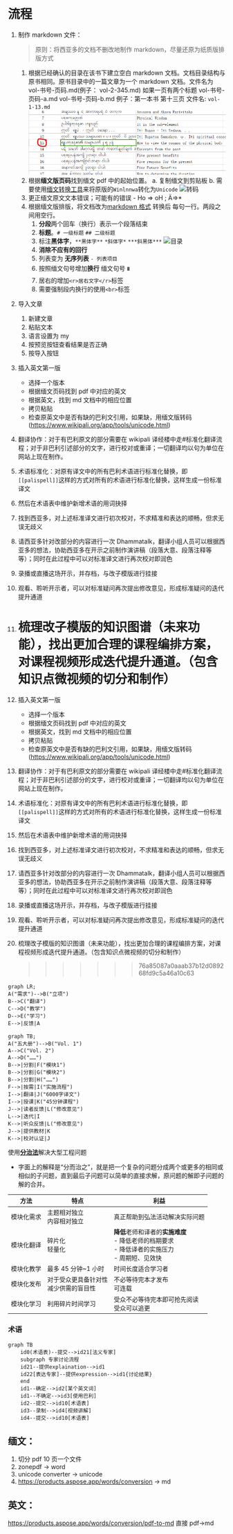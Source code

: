 # 流程

1.  制作 markdown 文件：

    > 原则：将西亚多的文档不删改地制作 markdown，尽量还原为纸质版排版方式

    1.  根据已经确认的目录在该书下建立空白 markdown 文档。文档目录结构与原书相同。原书目录中的一篇文章为一个 markdown 文档。文件名为 vol-书号-页码.md(例子： vol-2-345.md) 如果一页有两个标题 vol-书号-页码-a.md vol-书号-页码-b.md
        例子：第一本书 第十三页 文件名: `vol-1-13.md`
        ![目录](imgs/step1-1.png)
    1.  根据**缅文版页码**找到缅文 pdf 中的起始位置。 a. 复制缅文到剪贴板 b. 需要使用[缅文转换工具](https://thanlwinsoft.github.io/www.thanlwinsoft.org/ThanLwinSoft/MyanmarUnicode/Conversion/myanmarConverter.html)来将原版的`Winlnnwa`转化为`Unicode`
        ![转码](imgs/step1-2.gif)
    1.  更正缅文原文文本错误；可能有的错误 - Ho => oH ; Ä=>\*
    1.  根据缅文版排版，将文档改为[markdown 格式](https://www.markdown.cn/) 转换后 每句一行。两段之间用空行。
        1. **分段**两个回车（换行）表示一个段落结束
        1. **标题**。`# 一级标题` `## 二级标题`
        1. 标注**黑体字**，`**黑体字**` `*斜体字*` `***斜黑体***`
		![目录](imgs/step1-4.gif)
        1. **消除不应有的回行**
        1. 列表变为 **无序列表** `- 列表项目`
        1. 按照缅文句号增加**换行** 缅文句号 **။**
        1. 居右的增加`<r>居右文字</r>`标签
        1. 需要强制段内换行的使用`<br>`标签

    

1.  导入文章 
	1. 新建文章 
	1. 粘贴文本 
	1. 语言设置为 my 
	1. 按预览按钮查看结果是否正确 
	1. 按导入按钮
1.  插入英文第一版
    -   选择一个版本
    -   根据缅文页码找到 pdf 中对应的英文
    -   根据英文，找到 md 文档中的相应位置
    -   拷贝粘贴
    -   检查原英文中是否有缺的巴利文引用，如果缺，用缅文版转码(https://www.wikipali.org/app/tools/unicode.html)
1.  翻译协作：对于有巴利原文的部分需要在 wikipali 译经楼中走#标准化翻译流程；对于非巴利引述部分的文字，进行校对或重译；一切翻译均以句为单位在网站上现在制作。
1.  术语标准化：对原有译文中的所有巴利术语进行标准化替换，即`[[palispell]]`这样的方式对所有的术语进行标准化替换，这样生成一份标准译文
1.  然后在术语表中维护新增术语的用词抉择
1.  找到西亚多，对上述标准译文进行初次校对，不求精准和表达的顺畅，但求无误无歧义
1.  请西亚多针对改部分的内容进行一次 Dhammatalk，翻译小组人员可以根据西亚多的想法，协助西亚多在开示之前制作演讲稿（段落大意、段落注释等等）；同时在此过程中可以对标准译文进行再次校对即润色
1.  录播或直播这场开示，并存档，与改子模版进行挂接
1.  观看、聆听开示者，可以对标准疑问再次提出修改意见，形成标准疑问的迭代提升通道
1.  # 梳理改子模版的知识图谱（未来功能），找出更加合理的课程编排方案，对课程视频形成迭代提升通道。（包含知识点微视频的切分和制作）
1.  插入英文第一版
    -   选择一个版本
    -   根据缅文页码找到 pdf 中对应的英文
    -   根据英文，找到 md 文档中的相应位置
    -   拷贝粘贴
    -   检查原英文中是否有缺的巴利文引用，如果缺，用缅文版转码(https://www.wikipali.org/app/tools/unicode.html)
1.  翻译协作：对于有巴利原文的部分需要在 wikipali 译经楼中走#标准化翻译流程；对于非巴利引述部分的文字，进行校对或重译；一切翻译均以句为单位在网站上现在制作。
1.  术语标准化：对原有译文中的所有巴利术语进行标准化替换，即`[[palispell]]`这样的方式对所有的术语进行标准化替换，这样生成一份标准译文
1.  然后在术语表中维护新增术语的用词抉择
1.  找到西亚多，对上述标准译文进行初次校对，不求精准和表达的顺畅，但求无误无歧义
1.  请西亚多针对改部分的内容进行一次 Dhammatalk，翻译小组人员可以根据西亚多的想法，协助西亚多在开示之前制作演讲稿（段落大意、段落注释等等）；同时在此过程中可以对标准译文进行再次校对即润色
1.  录播或直播这场开示，并存档，与改子模版进行挂接
1.  观看、聆听开示者，可以对标准疑问再次提出修改意见，形成标准疑问的迭代提升通道
1.  梳理改子模版的知识图谱（未来功能），找出更加合理的课程编排方案，对课程视频形成迭代提升通道。（包含知识点微视频的切分和制作）
    > > > > > > > 76a85087a0aaab37b12d089268fd9c5a46a10c63

```mermaid
graph LR;
A("需求")-->B("立项")
B-->C("翻译")
C-->D("教学")
D-->E("学习")
E-->|反馈|A
```

```mermaid
graph TB;
A("五大册")-->B("Vol. 1")
A-->C("Vol. 2")
A-->D("……")
B-->|分割|F("模块1")
B-->|分割|G("模块2")
B-->|分割|H("……")
F-->|按需|I("实施流程")
I-->|翻译|J("6000字译文")
I-->|授课|K("45分钟课程")
J-->|读者反馈|L("修改意见")
L-->|迭代|I
K-->|听众反馈|L("修改意见")
J-->|提供教材|K
K-->|校对认证|J
```

使用[**分治法**](https://zh.wikipedia.org/wiki/%E5%88%86%E6%B2%BB%E6%B3%95)解决大型工程问题

-   字面上的解释是“分而治之”，就是把一个复杂的问题分成两个或更多的相同或相似的子问题，直到最后子问题可以简单的直接求解，原问题的解即子问题的解的合并。

| 方法           | 特点                                     | 利益                                                                                                 |
| -------------- | ---------------------------------------- | ---------------------------------------------------------------------------------------------------- |
| 模块化需求     | 主题相对独立<br>内容相对独立             | 真正帮助到弘法活动解决实际问题                                                                       |
| 模块化翻译<br> | 碎片化<br>轻量化                         | **降低**老师和译者的**实施难度**<br>- 降低老师的档期要求<br>- 降低译者的实施压力<br>- 周期短、见效快 |
| 模块化教学     | 最多 45 分钟~1 小时                      | 时间长度适合学习者                                                                                   |
| 模块化发布     | 对于受众更具备针对性<br>减少供需的盲目性 | 不必等待完本才发布<br>可连载                                                                         |
| 模块化学习     | 利用碎片时间学习                         | 受众不必等待完本即可抢先阅读<br>受众可以追更                                                         |

### 术语

```mermaid
graph TB
    id0(术语表)--提交-->id21[法义专家]
    subgraph 专家讨论流程
	id21--提供explaination-->id1
	id22[表达专家]--提供expression-->id1{讨论结果}
    end
    id1--确定-->id2[某个英文词]
    id1--不确定-->id3[使用巴利]
	id2--提交-->id10[术语表]
	id3--录制-->id4[视频讲解]
	id4--提交-->id10[术语表]
```

## 缅文：

1. 切分 pdf 10 页一个文件
2. zonepdf -> word
3. unicode converter -> unicode
4. https://products.aspose.app/words/conversion -> md

## 英文：

https://products.aspose.app/words/conversion/pdf-to-md 直接 pdf->md
